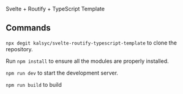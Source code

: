 Svelte + Routify + TypeScript Template

## Commands

`npx degit kalsyc/svelte-routify-typescript-template` to clone the repository.

Run `npm install` to ensure all the modules are properly installed.

`npm run dev` to start the development server. 

`npm run build` to build
